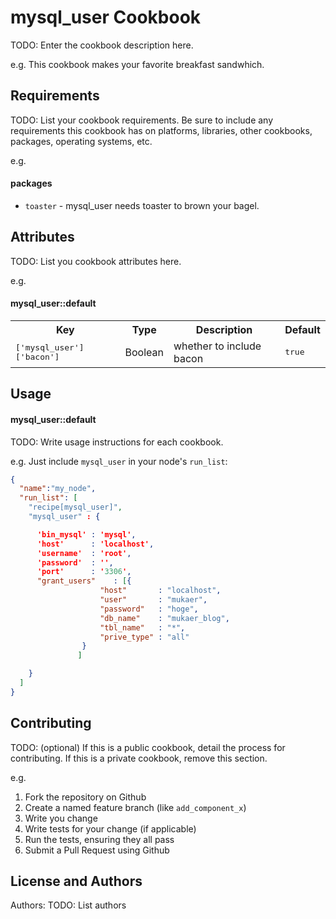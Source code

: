 mysql_user Cookbook
===================
TODO: Enter the cookbook description here.

e.g.
This cookbook makes your favorite breakfast sandwhich.

Requirements
------------
TODO: List your cookbook requirements. Be sure to include any requirements this cookbook has on platforms, libraries, other cookbooks, packages, operating systems, etc.

e.g.
#### packages
- `toaster` - mysql_user needs toaster to brown your bagel.

Attributes
----------
TODO: List you cookbook attributes here.

e.g.
#### mysql_user::default
<table>
  <tr>
    <th>Key</th>
    <th>Type</th>
    <th>Description</th>
    <th>Default</th>
  </tr>
  <tr>
    <td><tt>['mysql_user']['bacon']</tt></td>
    <td>Boolean</td>
    <td>whether to include bacon</td>
    <td><tt>true</tt></td>
  </tr>
</table>

Usage
-----
#### mysql_user::default
TODO: Write usage instructions for each cookbook.

e.g.
Just include `mysql_user` in your node's `run_list`:

```json
{
  "name":"my_node",
  "run_list": [
    "recipe[mysql_user]",
    "mysql_user" : {

      'bin_mysql' : 'mysql',
      'host'	  : 'localhost',
      'username'  : 'root',
      'password'  : '',
      'port'	  : '3306',
	  "grant_users"    : [{
					"host"       : "localhost",
					"user"       : "mukaer",
					"password"   : "hoge",
					"db_name"    : "mukaer_blog",
					"tbl_name"   : "*",
                    "prive_type" : "all"
				}
			   ]

    }
  ]
}
```

Contributing
------------
TODO: (optional) If this is a public cookbook, detail the process for contributing. If this is a private cookbook, remove this section.

e.g.
1. Fork the repository on Github
2. Create a named feature branch (like `add_component_x`)
3. Write you change
4. Write tests for your change (if applicable)
5. Run the tests, ensuring they all pass
6. Submit a Pull Request using Github

License and Authors
-------------------
Authors: TODO: List authors

